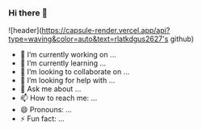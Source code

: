 ### Hi there 👋
![header](https://capsule-render.vercel.app/api?type=waving&color=auto&text=rlatkdgus2627's github)
- 🔭 I’m currently working on ...
- 🌱 I’m currently learning ...
- 👯 I’m looking to collaborate on ...
- 🤔 I’m looking for help with ...
- 💬 Ask me about ...
- 📫 How to reach me: ...
- 😄 Pronouns: ...
- ⚡ Fun fact: ...

